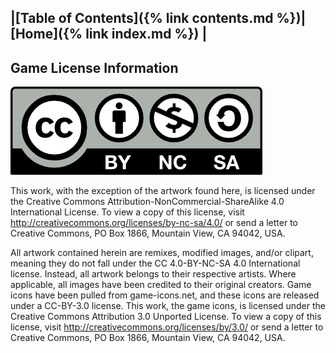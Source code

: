 |[Table of Contents]({% link contents.md %})| [Home]({% link index.md %}) |
---

## Game License Information
![License](/assets/img/by-nc-sa.png)

This work, with the exception of the artwork found here, is licensed under the Creative Commons Attribution-NonCommercial-ShareAlike 4.0 International License. To view a copy of this license, visit http://creativecommons.org/licenses/by-nc-sa/4.0/ or send a letter to Creative Commons, PO Box 1866, Mountain View, CA 94042, USA.

All artwork contained herein are remixes, modified images, and/or clipart, meaning they do not fall under the CC 4.0-BY-NC-SA 4.0 International license. Instead, all artwork belongs to their respective artists. Where applicable, all images have been credited to their original creators. Game icons have been pulled from game-icons.net, and these icons are released under a CC-BY-3.0 license. This work, the game icons, is licensed under the Creative Commons Attribution 3.0 Unported License. To view a copy of this license, visit http://creativecommons.org/licenses/by/3.0/ or send a letter to Creative Commons, PO Box 1866, Mountain View, CA 94042, USA.

